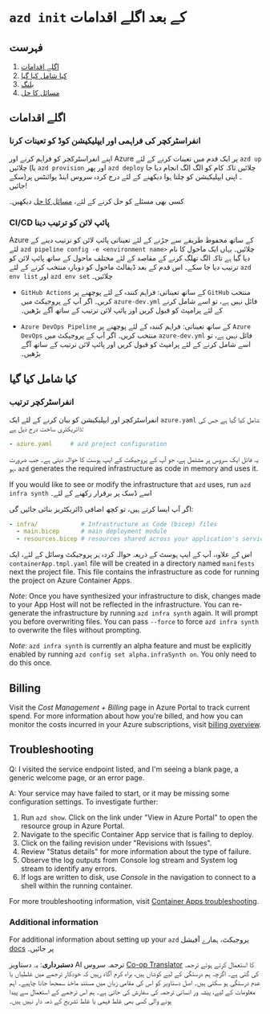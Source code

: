 <!--
CO_OP_TRANSLATOR_METADATA:
{
  "original_hash": "be745fda2aef9ee7ea772119fc6cdcf7",
  "translation_date": "2025-05-17T14:14:19+00:00",
  "source_file": "04-PracticalImplementation/samples/csharp/src/next-steps.md",
  "language_code": "ur"
}
-->
# `azd init` کے بعد اگلے اقدامات

## فہرست

1. [اگلے اقدامات](../../../../../../04-PracticalImplementation/samples/csharp/src)
2. [کیا شامل کیا گیا](../../../../../../04-PracticalImplementation/samples/csharp/src)
3. [بلنگ](../../../../../../04-PracticalImplementation/samples/csharp/src)
4. [مسائل کا حل](../../../../../../04-PracticalImplementation/samples/csharp/src)

## اگلے اقدامات

### انفراسٹرکچر کی فراہمی اور ایپلیکیشن کوڈ کو تعینات کرنا

اپنے انفراسٹرکچر کو فراہم کرنے اور Azure پر ایک قدم میں تعینات کرنے کے لئے `azd up` چلائیں (یا `azd provision` اور پھر `azd deploy` چلائیں تاکہ کام کو الگ الگ انجام دیا جا سکے)۔ اپنی ایپلیکیشن کو چلتا ہوا دیکھنے کے لئے درج کردہ سروس اینڈ پوائنٹس پر جائیں!

کسی بھی مسئلے کو حل کرنے کے لئے، [مسائل کا حل](../../../../../../04-PracticalImplementation/samples/csharp/src) دیکھیں۔

### CI/CD پائپ لائن کو ترتیب دینا

Azure کے ساتھ محفوظ طریقے سے جڑنے کے لئے تعیناتی پائپ لائن کو ترتیب دینے کے لئے `azd pipeline config -e <environment name>` چلائیں۔ یہاں ایک ماحول کا نام دیا گیا ہے تاکہ الگ تھلگ کرنے کے مقاصد کے لئے مختلف ماحول کے ساتھ پائپ لائن کو ترتیب دیا جا سکے۔ اس قدم کے بعد ڈیفالٹ ماحول کو دوبارہ منتخب کرنے کے لئے `azd env list` اور `azd env set` چلائیں۔

- `GitHub Actions` کے ساتھ تعیناتی: فراہم کنندہ کے لئے پوچھنے پر `GitHub` منتخب کریں۔ اگر آپ کے پروجیکٹ میں `azure-dev.yml` فائل نہیں ہے، تو اسے شامل کرنے کے لئے پرامپٹ کو قبول کریں اور پائپ لائن ترتیب کے ساتھ آگے بڑھیں۔

- `Azure DevOps Pipeline` کے ساتھ تعیناتی: فراہم کنندہ کے لئے پوچھنے پر `Azure DevOps` منتخب کریں۔ اگر آپ کے پروجیکٹ میں `azure-dev.yml` فائل نہیں ہے، تو اسے شامل کرنے کے لئے پرامپٹ کو قبول کریں اور پائپ لائن ترتیب کے ساتھ آگے بڑھیں۔

## کیا شامل کیا گیا

### انفراسٹرکچر ترتیب

انفراسٹرکچر اور ایپلیکیشن کو بیان کرنے کے لئے ایک `azure.yaml` شامل کیا گیا ہے جس کی ڈائریکٹری ساخت درج ذیل ہے:

```yaml
- azure.yaml     # azd project configuration
```

یہ فائل ایک سروس پر مشتمل ہے، جو آپ کے پروجیکٹ کے ایپ ہوسٹ کا حوالہ دیتی ہے۔ جب ضرورت ہو، `azd` generates the required infrastructure as code in memory and uses it.

If you would like to see or modify the infrastructure that `azd` uses, run `azd infra synth` اسے ڈسک پر برقرار رکھنے کے لئے۔

اگر آپ ایسا کرتے ہیں، تو کچھ اضافی ڈائریکٹریز بنائی جائیں گی:

```yaml
- infra/            # Infrastructure as Code (bicep) files
  - main.bicep      # main deployment module
  - resources.bicep # resources shared across your application's services
```

اس کے علاوہ، آپ کے ایپ ہوسٹ کے ذریعہ حوالہ کردہ ہر پروجیکٹ وسائل کے لئے، ایک `containerApp.tmpl.yaml` file will be created in a directory named `manifests` next the project file. This file contains the infrastructure as code for running the project on Azure Container Apps.

*Note*: Once you have synthesized your infrastructure to disk, changes made to your App Host will not be reflected in the infrastructure. You can re-generate the infrastructure by running `azd infra synth` again. It will prompt you before overwriting files. You can pass `--force` to force `azd infra synth` to overwrite the files without prompting.

*Note*: `azd infra synth` is currently an alpha feature and must be explicitly enabled by running `azd config set alpha.infraSynth on`. You only need to do this once.

## Billing

Visit the *Cost Management + Billing* page in Azure Portal to track current spend. For more information about how you're billed, and how you can monitor the costs incurred in your Azure subscriptions, visit [billing overview](https://learn.microsoft.com/azure/developer/intro/azure-developer-billing).

## Troubleshooting

Q: I visited the service endpoint listed, and I'm seeing a blank page, a generic welcome page, or an error page.

A: Your service may have failed to start, or it may be missing some configuration settings. To investigate further:

1. Run `azd show`. Click on the link under "View in Azure Portal" to open the resource group in Azure Portal.
2. Navigate to the specific Container App service that is failing to deploy.
3. Click on the failing revision under "Revisions with Issues".
4. Review "Status details" for more information about the type of failure.
5. Observe the log outputs from Console log stream and System log stream to identify any errors.
6. If logs are written to disk, use *Console* in the navigation to connect to a shell within the running container.

For more troubleshooting information, visit [Container Apps troubleshooting](https://learn.microsoft.com/azure/container-apps/troubleshooting). 

### Additional information

For additional information about setting up your `azd` پروجیکٹ، ہمارے آفیشل [docs](https://learn.microsoft.com/azure/developer/azure-developer-cli/make-azd-compatible?pivots=azd-convert) پر جائیں۔

**دستبرداری**:
یہ دستاویز AI ترجمہ سروس [Co-op Translator](https://github.com/Azure/co-op-translator) کا استعمال کرتے ہوئے ترجمہ کی گئی ہے۔ اگرچہ ہم درستگی کے لیے کوشاں ہیں، براہ کرم آگاہ رہیں کہ خودکار ترجمے میں غلطیاں یا عدم درستگی ہو سکتی ہیں۔ اصل دستاویز کو اس کی مقامی زبان میں مستند ماخذ سمجھا جانا چاہیے۔ اہم معلومات کے لیے، پیشہ ور انسانی ترجمہ کی سفارش کی جاتی ہے۔ ہم اس ترجمے کے استعمال سے پیدا ہونے والی کسی بھی غلط فہمی یا غلط تشریح کے ذمہ دار نہیں ہیں۔